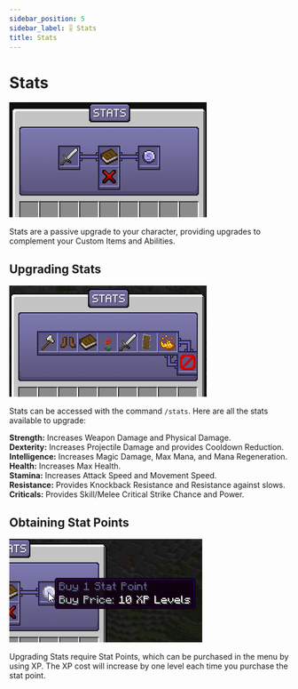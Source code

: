 ```yaml
---
sidebar_position: 5
sidebar_label: 🎚️ Stats
title: Stats
---
```


# Stats

![Stats](./img/stats/stats.png)

Stats are a passive upgrade to your character, providing upgrades to complement your Custom Items and Abilities.

## Upgrading Stats

![Stats Menu](./img/stats/stats-menu.png)

Stats can be accessed with the command `/stats`. Here are all the stats available to upgrade:

**Strength:** Increases Weapon Damage and Physical Damage. <br />
**Dexterity:** Increases Projectile Damage and provides Cooldown Reduction. <br />
**Intelligence:** Increases Magic Damage, Max Mana, and Mana Regeneration. <br />
**Health:** Increases Max Health. <br />
**Stamina:** Increases Attack Speed and Movement Speed. <br />
**Resistance:** Provides Knockback Resistance and Resistance against slows. <br />
**Criticals:** Provides Skill/Melee Critical Strike Chance and Power. <br />

## Obtaining Stat Points

![Stats Buy](./img/stats/stats-buy.png)

Upgrading Stats require Stat Points, which can be purchased in the menu by using XP. The XP cost will increase by one level each time you purchase the stat point.